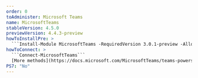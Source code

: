 ```yaml
---
order: 0
toAdminister: Microsoft Teams
name: MicrosoftTeams
stableVersion: 4.5.0
previewVersion: 4.4.3-preview
howToInstallPre: >
  ```Install-Module MicrosoftTeams -RequiredVersion 3.0.1-preview -AllowPrerelease```
howToConnect: >
  ```Connect-MicrosoftTeams```
  [More methods](https://docs.microsoft.com/MicrosoftTeams/teams-powershell-install#sign-in)
PS7: "No"
---
```

